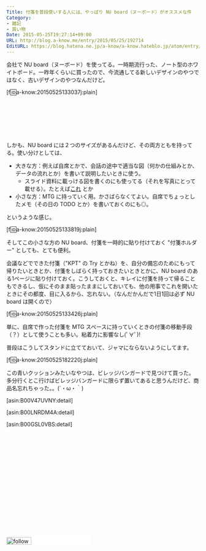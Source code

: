 ```yaml
---
Title: 付箋を普段使いする人には、やっぱり NU board（ヌーボード）がオススメな件
Category:
- 雑記
- 買い物
Date: 2015-05-25T19:27:14+09:00
URL: http://blog.a-know.me/entry/2015/05/25/192714
EditURL: https://blog.hatena.ne.jp/a-know/a-know.hateblo.jp/atom/entry/8454420450095482008
---
```


会社で NU board（ヌーボード）を使ってる。一時期流行った、ノート型のホワイトボード。一昨年くらいに買ったので、今流通してる新しいデザインのやつではなく、古いデザインのやつなんだけど。


[f:id:a-know:20150525133037j:plain]



<!-- more -->

<script async src="//pagead2.googlesyndication.com/pagead/js/adsbygoogle.js"></script>
<!-- article-top -->
<ins class="adsbygoogle"
     style="display:inline-block;width:728px;height:90px"
     data-ad-client="ca-pub-3463034538369189"
     data-ad-slot="8367620130"></ins>
<script>
(adsbygoogle = window.adsbygoogle || []).push({});
</script>


しかも、NU board には２つのサイズがあるんだけど、その両方ともを持ってる。使い分けとしては、


* 大きな方：例えば自席とかで、会話の途中で適当な図（何かの仕組みとか、データの流れとか）を書いて説明したいときに使う。
    * スライド資料に載っける図を書くのにも使ってる（それを写真にとって載せる）。たとえば[これ](http://www.slideshare.net/aknow3373/aws-46898877) とか
* 小さな方：MTG に持っていく用。かさばらなくてよい。自席でちょっとしたメモ（その日の TODO とか）を書いておくのにも◎。


というような感じ。


[f:id:a-know:20150525133819j:plain]


そしてこの小さな方の NU board、付箋を一時的に貼り付けておく "付箋ホルダー" としても、とても便利。


会議などでできた付箋（"KPT" の Try とかね）を、自分の備忘のためにもって帰りたいときとか、付箋をしばらく持っておきたいときとかに、NU board のある1ページに貼り付けておく。こうしておくと、キレイに付箋を持って帰ることもできるし、仮にそのまま貼ったままにしておいても、他の用事でこれを開いたときにその都度、目に入るから、忘れない。（なんだかんだで1日1回は必ず NU board は開くので）


[f:id:a-know:20150525133426j:plain]


単に、自席で作った付箋を MTG スペースに持っていくときの付箋の移動手段（？）として使うことも多い。粘着力に影響なし(ﾟ∀ﾟ)!


普段はこうしてスタンドに立てておいて、ジャマにならないようにしてます。


[f:id:a-know:20150525182220j:plain]


この青いクッションみたいなやつは、ビレッジバンガードで見つけて買った。
多分行くとこ行けばビレッジバンガードに限らず置いてあると思うんだけど、商品名忘れちゃった。。(´・ω・｀)


[asin:B00V47UVNY:detail]


[asin:B00LNRDM4A:detail]


[asin:B00GSL0VBS:detail]


<script async src="//pagead2.googlesyndication.com/pagead/js/adsbygoogle.js"></script>
<!-- article-bottom2 -->
<ins class="adsbygoogle"
     style="display:inline-block;width:300px;height:250px"
     data-ad-client="ca-pub-3463034538369189"
     data-ad-slot="5274552934"></ins>
<script>
(adsbygoogle = window.adsbygoogle || []).push({});
</script>

<div>
<a href='http://cloud.feedly.com/#subscription%2Ffeed%2Fhttp%3A%2F%2Fblog.a-know.me%2Ffeed'  target='blank'><img id='feedlyFollow' src='http://s3.feedly.com/img/follows/feedly-follow-rectangle-volume-small_2x.png' alt='follow us in feedly' width='65' height='20'></a>

<iframe src="//blog.hatena.ne.jp/a-know/a-know.hateblo.jp/subscribe/iframe" allowtransparency="true" frameborder="0" scrolling="no" width="150" height="28"></iframe>
</div>
